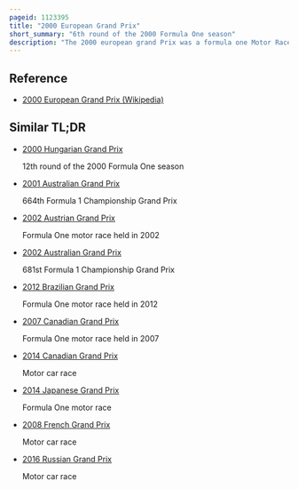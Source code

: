 ```yaml
---
pageid: 1123395
title: "2000 European Grand Prix"
short_summary: "6th round of the 2000 Formula One season"
description: "The 2000 european grand Prix was a formula one Motor Race held on 21 may 2000 in nrburg rhineland-palatinate Germany in Front of 142000 Spectators. It was the sixth Round of the 2000 Formula one World Championship as well as the ninth Formula one european grand Prix. Michael Schumacher of ferrari won the Race after starting second. Mclaren's mika Hkkinen finished second and Teammate David coulthard finished third."
---
```


## Reference

- [2000 European Grand Prix (Wikipedia)](https://en.wikipedia.org/?curid=1123395)

## Similar TL;DR

- [2000 Hungarian Grand Prix](/tldr/en/2000-hungarian-grand-prix)

  12th round of the 2000 Formula One season

- [2001 Australian Grand Prix](/tldr/en/2001-australian-grand-prix)

  664th Formula 1 Championship Grand Prix

- [2002 Austrian Grand Prix](/tldr/en/2002-austrian-grand-prix)

  Formula One motor race held in 2002

- [2002 Australian Grand Prix](/tldr/en/2002-australian-grand-prix)

  681st Formula 1 Championship Grand Prix

- [2012 Brazilian Grand Prix](/tldr/en/2012-brazilian-grand-prix)

  Formula One motor race held in 2012

- [2007 Canadian Grand Prix](/tldr/en/2007-canadian-grand-prix)

  Formula One motor race held in 2007

- [2014 Canadian Grand Prix](/tldr/en/2014-canadian-grand-prix)

  Motor car race

- [2014 Japanese Grand Prix](/tldr/en/2014-japanese-grand-prix)

  Formula One motor race

- [2008 French Grand Prix](/tldr/en/2008-french-grand-prix)

  Motor car race

- [2016 Russian Grand Prix](/tldr/en/2016-russian-grand-prix)

  Motor car race
